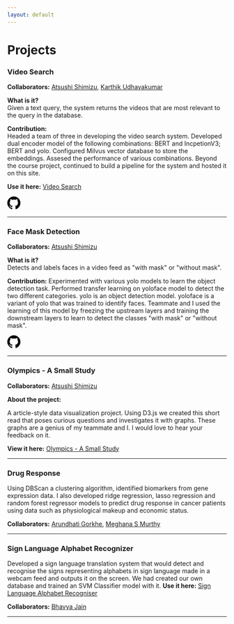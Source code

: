 ```yaml
---
layout: default
---
```


# Projects
### Video Search  

**Collaborators:** <a href="https://www.linkedin.com/in/atsushi-shimizu/">Atsushi Shimizu</a>, <a href="https://www.linkedin.com/in/karthikudhay/">Karthik Udhayakumar</a>  

**What is it?**  
Given a text query, the system returns the videos that are most relevant to the query in the database.

**Contribution:**  
Headed a team of three in developing the video search system. Developed dual encoder model of the following combinations: BERT and IncpetionV3; BERT and yolo. Configured Milvus vector database to store the embeddings. Assesed the performance of various combinations. Beyond the course project, continued to build a pipeline for the system and hosted it on this site. 

**Use it here:** <a href="https://ansidd.github.io/video_search.html">Video Search</a>  

<a href="https://github.com/arjunnyu/video-search-dl"><img src="assets/bin/github.png" width="30" /></a>

---
### Face Mask Detection  


**Collaborators:** <a href="https://www.linkedin.com/in/atsushi-shimizu/">Atsushi Shimizu</a>  

**What is it?**  
Detects and labels faces in a video feed as "with mask" or "without mask".

**Contribution:**
Experimented with various yolo models to learn the object detection task. Performed transfer learning on yoloface model to detect the two different categories. yolo is an object detection model. yoloface is a variant of yolo that was trained to identify faces. Teammate and I used the learning of this model by freezing the upstream layers and training the downstream layers to learn to detect the classes "with mask" or "without mask".

<a href="https://github.com/satsushi0/CSGY6923-ML"><img src="assets/bin/github.png" width="30" /></a>


---
### Olympics - A Small Study  

**Collaborators:** <a href="https://www.linkedin.com/in/atsushi-shimizu/">Atsushi Shimizu</a>

**About the project:**

A article-style data visualization project. Using D3.js we created this short read that poses curious questions and investigates it with graphs. These graphs are a genius of my teammate and I. I would love to hear your feedback on it. 

**View it here:** <a href="https://observablehq.com/@satsushi0/the-olympic-games-a-small-study">Olympics - A Small Study</a>

---

### Drug Response  

Using DBScan a clustering algorithm, identified biomarkers from gene expression data. I also developed ridge regression, lasso regression and random forest regressor models to predict drug response in cancer patients using data such as physiological makeup and economic status.

**Collaborators:** <a href="https://www.linkedin.com/in/arundhati-g/">Arundhati Gorkhe</a>, <a href="https://www.linkedin.com/in/meghana-murthy-26a947150/">Meghana S Murthy</a>

---

### Sign Language Alphabet Recognizer  

Developed a sign language translation system that would detect and recognise the signs representing alphabets in sign language made in a webcam feed and outputs it on the screen. We had created our own database and trained an SVM Classifier model with it.
**Use it here:** <a href="https://ansidd.github.io/slar.html">Sign Language Alphabet Recogniser</a>  

**Collaborators:** <a href="https://www.linkedin.com/in/bhavya-97/">Bhavya Jain</a>  

---

